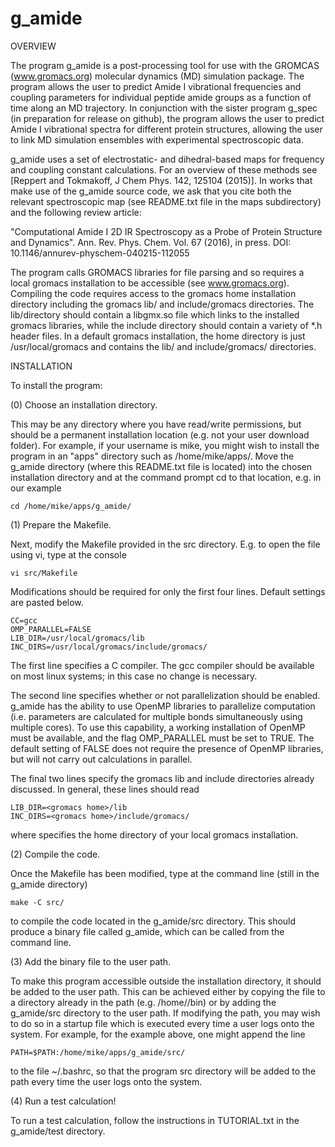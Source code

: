 # g_amide

OVERVIEW

The program g_amide is a post-processing tool for use with the GROMCAS 
(www.gromacs.org) molecular dynamics (MD) simulation package. The program 
allows the user to predict Amide I vibrational frequencies and coupling 
parameters for individual peptide amide groups as a function of time 
along an MD trajectory. In conjunction with the sister program g_spec (in 
preparation for release on github), the program allows the user to predict
Amide I vibrational spectra for different protein structures, allowing the 
user to link MD simulation ensembles with experimental spectroscopic data. 

g_amide uses a set of electrostatic- and dihedral-based maps for frequency
and coupling constant calculations. For an overview of these methods see
[Reppert and Tokmakoff, J Chem Phys. 142, 125104 (2015)]. In works that 
make use of the g_amide source code, we ask that you cite both the relevant
spectroscopic map (see README.txt file in the maps subdirectory) and the 
following review article: 

"Computational Amide I 2D IR Spectroscopy as a Probe of Protein Structure 
and Dynamics". Ann. Rev. Phys. Chem. Vol. 67 (2016), in press. 
DOI: 10.1146/annurev-physchem-040215-112055

The program calls GROMACS libraries for file parsing and so requires a local
gromacs installation to be accessible (see www.gromacs.org). Compiling the code
requires access to the gromacs home installation directory including the
gromacs lib/ and include/gromacs directories. The lib/directory should contain
a libgmx.so file which links to the installed gromacs libraries, while the
include directory should contain a variety of *.h header files. In a default 
gromacs installation, the home directory is just /usr/local/gromacs and
contains the lib/ and include/gromacs/ directories. 


INSTALLATION

To install the program: 

(0) Choose an installation directory.

This may be any directory where you have read/write permissions, but should be
a permanent installation location (e.g. not your user download folder). For
example, if your username is mike, you might wish to install the program in an 
"apps" directory such as /home/mike/apps/. Move the g_amide directory (where
this README.txt file is located) into the chosen installation directory and at
the command prompt cd to that location, e.g. in our example 

	cd /home/mike/apps/g_amide/


(1) Prepare the Makefile. 

Next, modify the Makefile provided in the src directory. E.g. to open the file
using vi, type at the console 

	vi src/Makefile

Modifications should be required for only the first four lines. Default settings 
are pasted below. 

	CC=gcc
	OMP_PARALLEL=FALSE
	LIB_DIR=/usr/local/gromacs/lib
	INC_DIRS=/usr/local/gromacs/include/gromacs/

The first line specifies a C compiler. The gcc compiler should be available on
most linux systems; in this case no change is necessary. 

The second line specifies whether or not parallelization should be enabled.
g_amide has the ability to use OpenMP libraries to parallelize computation
(i.e. parameters are calculated for multiple bonds simultaneously using
multiple cores). To use this capability, a working installation of OpenMP
must be available, and the flag OMP_PARALLEL must be set to TRUE. The default
setting of FALSE does not require the presence of OpenMP libraries, but will
not carry out calculations in parallel.  

The final two lines specify the gromacs lib and include directories already
discussed. In general, these lines should read 

	LIB_DIR=<gromacs home>/lib
	INC_DIRS=<gromacs home>/include/gromacs/

where <gromacs home> specifies the home directory of your local gromacs
installation. 


(2) Compile the code. 

Once the Makefile has been modified, type at the command line (still in the 
g_amide directory)

	make -C src/

to compile the code located in the g_amide/src directory. This should produce 
a binary file called g_amide, which can be called from the command line. 



(3) Add the binary file to the user path. 

To make this program accessible outside the installation directory, it should
be added to the user path. This can be achieved either by copying the file to
a directory already in the path (e.g. /home/<username>/bin) or by adding the
g_amide/src directory to the user path. If modifying the path, you may wish to
do so in a startup file which is executed every time a user logs onto the
system. For example, for the example above, one might append the line

	PATH=$PATH:/home/mike/apps/g_amide/src/

to the file ~/.bashrc, so that the program src directory will be added to the 
path every time the user logs onto the system. 


(4) Run a test calculation!

To run a test calculation, follow the instructions in TUTORIAL.txt in the 
g_amide/test directory. 





